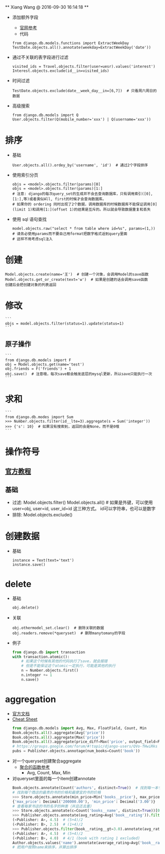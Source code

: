 ** Xiang Wang @ 2016-09-30 16:14:18 **

* 添加额外字段
    * [官网参考](https://docs.djangoproject.com/en/1.11/ref/models/database-functions/#module-django.db.models.functions.datetime)
    * 代码
    ```
    from django.db.models.functions import ExtractWeekDay
    TestDate.objects.all().annotate(weekday=ExtractWeekDay('date'))
    ```

* 通过不关联的表字段进行过滤
    ```
    visited_ids = Travel.objects.filter(user=uesr).values('interest')
    Interest.objects.exclude(id__in=visited_ids)
    ```

* 时间过滤
    ```
    TestDate.objects.exclude(date__week_day__in=[6,7])  # 只看周六周日的数据
    ```

* 高级搜索
    ```
    from django.db.models import Q
    User.objects.filter(Q(mobile_number='xxx') | Q(username='xxx'))
    ```

# 排序
* 基础
    ```
    User.objects.all().ordey_by('username', 'id')  # 通过2个字段排序
    ```

* 使用索引分页
    ```
    objs = <model>.objects.filter(params)[0]
    objs = <model>.objects.filter(params)[1:]
    # 注意: django的每次query_set的生成并不会去查询数据库，只有调用索引([0],[1:],等)或者类似All, first的时候才会查询数据库。
    # 如果你的 ordering 同时出现了2个数据，调用数据库的时候数据库不能保证调用[0](limit 1)和调用[1:](offset 1)的结果是互斥的。所以就会导致数据重复和丢失
    ```

* 使用 sql 语句查找
    ```
    model.objects.raw("select * from table where id=%s", params=(1,))
    # 请务必使用params而不要自己用format把数字格式话到query里面
    # 这样不用考虑sql注入
    ```

# 创建
    Model.objects.create(name='王')  # 创建一个对象，会调用Model的save函数
    Model.objects.get_or_create(text='w')  # 如果是创建的话会调用save函数
    创建后会把创建对象的列表返回

# 修改
    ```
    objs = model.objects.filter(status=1).update(status=1)
    ```

## 原子操作
    ```
    from django.db.models import F
    obj = Model.objects.get(name='test')
    obj.friends = F('friends') + 1
    obj.save()  # 注意哦，每次save都会触发底层的mysql更新，所以save只能执行一次
    ```

# 求和
    ```
    from django.db.modes import Sum
    >>> Number.objects.filter(id__lte=3).aggregate(s = Sum('integer'))
    >>> {'s': 10}  # 如果没有搜索到，返回的会是None，而不是0哦
    ```


# 操作符号

## [官方教程](https://docs.djangoproject.com/en/1.10/ref/models/querysets/#field-lookups)

## 基础
* 过滤: Model.objects.filter()  Model.objects.all()  # 如果是外键，可以使用 user=obj, user=id, user_id=id 这三种方式。 id可以字符串，也可以是数字
* 排除: Model.objects.exclude()  

# 创建数据
* 基础
    ```
    instance = Text(text='text')
    instance.save()
    ```

# delete
* 基础
    ```python
    obj.delete()
    ```
* 关联
    ```
    obj.othermodel_set.clear()  # 删除关联的数据
    obj.readers.remove(*queryset)  # 删除manytomany的字段
    ```
* 例子
    ```python
    from django.db import transaction
    with transaction.atomic():
        # 如果这个时候有其他的代码执行了save，就会报错
        # 但是不能保证这个atomic一定执行，可能是其他的执行
        n = Number.objects.first()
        n.integer += 1
        n.save()
    ```

# aggregation
* [官方文档](https://docs.djangoproject.com/en/1.11/topics/db/aggregation/)
* [Cheat Sheet](https://docs.djangoproject.com/en/1.11/topics/db/aggregation/#cheat-sheet)
    ```python
    from django.db.models import Avg, Max, FloatField, Count, Min
    Book.objects.all().aggregate(Avg('price'))
    Book.objects.all().aggregate(Max('price'))
    Book.objects.all().aggregate(price_diff=Max('price', output_field=FloatField()) - Avg('price'))
    # https://groups.google.com/forum/#!topic/django-users/QVo-fHwiRks
    pubs = Publisher.objects.annotage(num_books=Count('book'))
    ```
* 对一个queryset创建聚合aggregate
    * [聚合的函数参考](https://docs.djangoproject.com/en/1.11/ref/models/querysets/#aggregation-functions)
        * Avg, Count, Max, Min
* 对queryset里面的每一个item创建annotate
    ```python
    Book.objects.annotate(Count('authors', distinct=True))  # 找到每一本书的作者数量
    # 找到每个商店的最贵的书的价格和最便宜的书的价格
    >>> Store.objects.annotate(min_price=Min('books__price'), max_price=Max('books__price'))
    {'max_price': Decimal('200000.00'), 'min_price': Decimal('3.00')}
    # 查看每家书店的书的名字的种类（并且还去重)
    >>> Store.objects.annotate(c=Count('books__name', distinct=True))[0]
    >>> Publisher.objects.annotate(avg_rating=Avg('book__rating')).filter(book__rating__gt=3.0)
    (<Publisher: A>, 4.5)  # (5+4)/2
    (<Publisher: B>, 2.5)  # (1+4)/2
    >>> Publisher.objects.filter(book__rating__gt=3.0).annotate(avg_rating=Avg('book__rating'))
    (<Publisher: A>, 4.5)  # (5+4)/2
    (<Publisher: B>, 4.0)  # 4/1 (book with rating 1 excluded)
    Author.objects.values('name').annotate(average_rating=Avg('book__rating'))
    # 把用户按照name来排序，并算出排序
    ```
